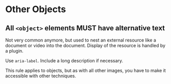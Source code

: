 # Other Objects

## All `<object>` elements MUST have alternative text

Not very common anymore, but used to nest an external resource like a document or video into the document. Display of the resource is handled by a plugin.

Use `aria-label`. Include a long description if necessary.

This rule applies to objects, but as with all other images, you have to make it accessible with other techniques.